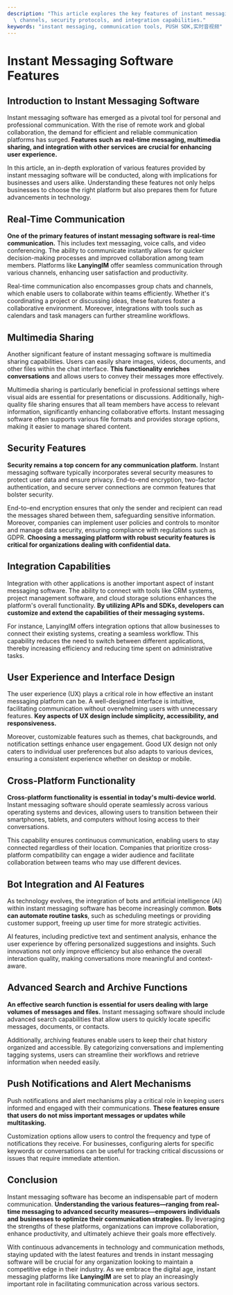 ```yaml
---
description: "This article explores the key features of instant messaging software, including communication\
  \ channels, security protocols, and integration capabilities."
keywords: "instant messaging, communication tools, PUSH SDK,实时音视频"
---
```

# Instant Messaging Software Features

## Introduction to Instant Messaging Software

Instant messaging software has emerged as a pivotal tool for personal and professional communication. With the rise of remote work and global collaboration, the demand for efficient and reliable communication platforms has surged. **Features such as real-time messaging, multimedia sharing, and integration with other services are crucial for enhancing user experience.** 

In this article, an in-depth exploration of various features provided by instant messaging software will be conducted, along with implications for businesses and users alike. Understanding these features not only helps businesses to choose the right platform but also prepares them for future advancements in technology.

## Real-Time Communication

**One of the primary features of instant messaging software is real-time communication.** This includes text messaging, voice calls, and video conferencing. The ability to communicate instantly allows for quicker decision-making processes and improved collaboration among team members. Platforms like **LanyingIM** offer seamless communication through various channels, enhancing user satisfaction and productivity.

Real-time communication also encompasses group chats and channels, which enable users to collaborate within teams efficiently. Whether it's coordinating a project or discussing ideas, these features foster a collaborative environment. Moreover, integrations with tools such as calendars and task managers can further streamline workflows.

## Multimedia Sharing

Another significant feature of instant messaging software is multimedia sharing capabilities. Users can easily share images, videos, documents, and other files within the chat interface. **This functionality enriches conversations** and allows users to convey their messages more effectively.

Multimedia sharing is particularly beneficial in professional settings where visual aids are essential for presentations or discussions. Additionally, high-quality file sharing ensures that all team members have access to relevant information, significantly enhancing collaborative efforts. Instant messaging software often supports various file formats and provides storage options, making it easier to manage shared content.

## Security Features

**Security remains a top concern for any communication platform.** Instant messaging software typically incorporates several security measures to protect user data and ensure privacy. End-to-end encryption, two-factor authentication, and secure server connections are common features that bolster security.

End-to-end encryption ensures that only the sender and recipient can read the messages shared between them, safeguarding sensitive information. Moreover, companies can implement user policies and controls to monitor and manage data security, ensuring compliance with regulations such as GDPR. **Choosing a messaging platform with robust security features is critical for organizations dealing with confidential data.**

## Integration Capabilities

Integration with other applications is another important aspect of instant messaging software. The ability to connect with tools like CRM systems, project management software, and cloud storage solutions enhances the platform's overall functionality. **By utilizing APIs and SDKs, developers can customize and extend the capabilities of their messaging systems.**

For instance, LanyingIM offers integration options that allow businesses to connect their existing systems, creating a seamless workflow. This capability reduces the need to switch between different applications, thereby increasing efficiency and reducing time spent on administrative tasks.

## User Experience and Interface Design

The user experience (UX) plays a critical role in how effective an instant messaging platform can be. A well-designed interface is intuitive, facilitating communication without overwhelming users with unnecessary features. **Key aspects of UX design include simplicity, accessibility, and responsiveness.**

Moreover, customizable features such as themes, chat backgrounds, and notification settings enhance user engagement. Good UX design not only caters to individual user preferences but also adapts to various devices, ensuring a consistent experience whether on desktop or mobile.

## Cross-Platform Functionality

**Cross-platform functionality is essential in today's multi-device world.** Instant messaging software should operate seamlessly across various operating systems and devices, allowing users to transition between their smartphones, tablets, and computers without losing access to their conversations. 

This capability ensures continuous communication, enabling users to stay connected regardless of their location. Companies that prioritize cross-platform compatibility can engage a wider audience and facilitate collaboration between teams who may use different devices.

## Bot Integration and AI Features

As technology evolves, the integration of bots and artificial intelligence (AI) within instant messaging software has become increasingly common. **Bots can automate routine tasks**, such as scheduling meetings or providing customer support, freeing up user time for more strategic activities.

AI features, including predictive text and sentiment analysis, enhance the user experience by offering personalized suggestions and insights. Such innovations not only improve efficiency but also enhance the overall interaction quality, making conversations more meaningful and context-aware.

## Advanced Search and Archive Functions

**An effective search function is essential for users dealing with large volumes of messages and files.** Instant messaging software should include advanced search capabilities that allow users to quickly locate specific messages, documents, or contacts. 

Additionally, archiving features enable users to keep their chat history organized and accessible. By categorizing conversations and implementing tagging systems, users can streamline their workflows and retrieve information when needed easily.

## Push Notifications and Alert Mechanisms

Push notifications and alert mechanisms play a critical role in keeping users informed and engaged with their communications. **These features ensure that users do not miss important messages or updates while multitasking.**

Customization options allow users to control the frequency and type of notifications they receive. For businesses, configuring alerts for specific keywords or conversations can be useful for tracking critical discussions or issues that require immediate attention.

## Conclusion

Instant messaging software has become an indispensable part of modern communication. **Understanding the various features—ranging from real-time messaging to advanced security measures—empowers individuals and businesses to optimize their communication strategies.** By leveraging the strengths of these platforms, organizations can improve collaboration, enhance productivity, and ultimately achieve their goals more effectively.

With continuous advancements in technology and communication methods, staying updated with the latest features and trends in instant messaging software will be crucial for any organization looking to maintain a competitive edge in their industry. As we embrace the digital age, instant messaging platforms like **LanyingIM** are set to play an increasingly important role in facilitating communication across various sectors.
